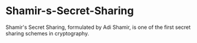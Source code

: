 # Shamir-s-Secret-Sharing
Shamir's Secret Sharing, formulated by Adi Shamir, is one of the first secret sharing schemes in cryptography. 
